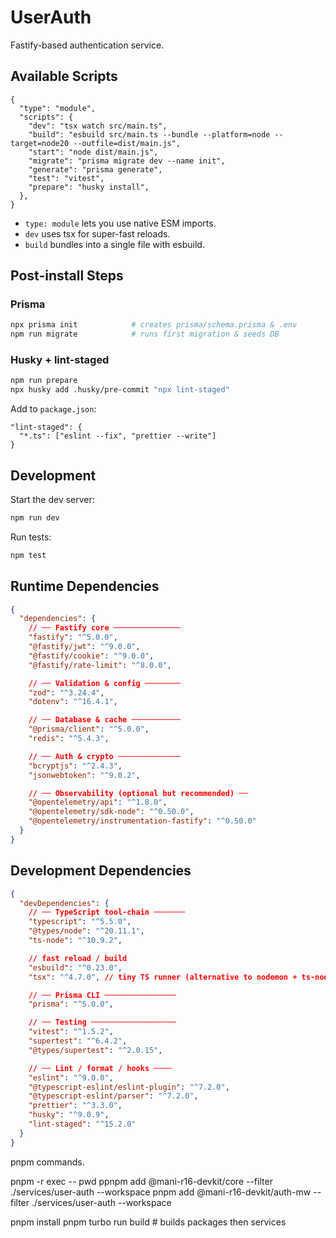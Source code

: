 # UserAuth

Fastify-based authentication service.

## Available Scripts

```jsonc
{
  "type": "module",
  "scripts": {
    "dev": "tsx watch src/main.ts",
    "build": "esbuild src/main.ts --bundle --platform=node --target=node20 --outfile=dist/main.js",
    "start": "node dist/main.js",
    "migrate": "prisma migrate dev --name init",
    "generate": "prisma generate",
    "test": "vitest",
    "prepare": "husky install",
  },
}
```

- `type: module` lets you use native ESM imports.
- `dev` uses tsx for super-fast reloads.
- `build` bundles into a single file with esbuild.

## Post-install Steps

### Prisma

```bash
npx prisma init            # creates prisma/schema.prisma & .env
npm run migrate            # runs first migration & seeds DB
```

### Husky + lint-staged

```bash
npm run prepare
npx husky add .husky/pre-commit "npx lint-staged"
```

Add to `package.json`:

```jsonc
"lint-staged": {
  "*.ts": ["eslint --fix", "prettier --write"]
}
```

## Development

Start the dev server:

```bash
npm run dev
```

Run tests:

```bash
npm test
```

## Runtime Dependencies

```json
{
  "dependencies": {
    // ── Fastify core ───────────────
    "fastify": "^5.0.0",
    "@fastify/jwt": "^9.0.0",
    "@fastify/cookie": "^9.0.0",
    "@fastify/rate-limit": "^8.0.0",

    // ── Validation & config ────────
    "zod": "^3.24.4",
    "dotenv": "^16.4.1",

    // ── Database & cache ───────────
    "@prisma/client": "^5.0.0",
    "redis": "^5.4.3",

    // ── Auth & crypto ──────────────
    "bcryptjs": "^2.4.3",
    "jsonwebtoken": "^9.0.2",

    // ── Observability (optional but recommended) ──
    "@opentelemetry/api": "^1.8.0",
    "@opentelemetry/sdk-node": "^0.50.0",
    "@opentelemetry/instrumentation-fastify": "^0.50.0"
  }
}
```

## Development Dependencies

```json
{
  "devDependencies": {
    // ── TypeScript tool-chain ───────
    "typescript": "^5.5.0",
    "@types/node": "^20.11.1",
    "ts-node": "^10.9.2",

    // fast reload / build
    "esbuild": "^0.23.0",
    "tsx": "^4.7.0", // tiny TS runner (alternative to nodemon + ts-node-dev)

    // ── Prisma CLI ────────────────
    "prisma": "^5.0.0",

    // ── Testing ───────────────────
    "vitest": "^1.5.2",
    "supertest": "^6.4.2",
    "@types/supertest": "^2.0.15",

    // ── Lint / format / hooks ────
    "eslint": "^9.0.0",
    "@typescript-eslint/eslint-plugin": "^7.2.0",
    "@typescript-eslint/parser": "^7.2.0",
    "prettier": "^3.3.0",
    "husky": "^9.0.9",
    "lint-staged": "^15.2.0"
  }
}
```

pnpm commands.

pnpm -r exec -- pwd
ppnpm add @mani-r16-devkit/core --filter ./services/user-auth --workspace
pnpm add @mani-r16-devkit/auth-mw --filter ./services/user-auth --workspace

pnpm install
pnpm turbo run build # builds packages then services
